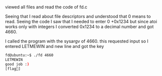 viewed all files and read the code of fd.c

Seeing that I read about file descriptors and understood that 0 means to read.
Seeing the code I saw that I needed to enter 0 +0x1234 but since atoi works only with integers I converted 0x1234 to a decimal number and got 4660.

I called the program with the sysargv of 4660. this requested input so I entered
LETMEWIN and new line and got the key
```bash
fd@ubuntu:~$ ./fd 4660
LETMEWIN
good job :)
[flag🤫]
```